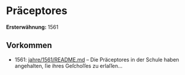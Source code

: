# Präceptores

**Ersterwähnung:** 1561

## Vorkommen
- 1561: [jahre/1561/README.md](../jahre/1561/README.md) – Die Präceptores in der Schule haben angehalten, ſie
ihres Geſchoſſes zu erlaſſen...
